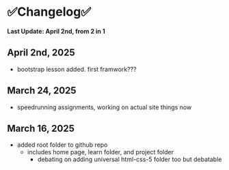 # ✅Changelog✅

**Last Update: April 2nd, from 2 in 1**

## April 2nd, 2025
- bootstrap lesson added. first framwork???

## March 24, 2025
- speedrunning assignments, working on actual site things now

## March 16, 2025
- added root folder to github repo
  - includes home page, learn folder, and project folder
    - debating on adding universal html-css-5 folder too but debatable 
